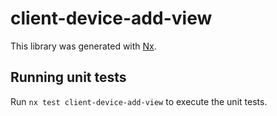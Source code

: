 # client-device-add-view

This library was generated with [Nx](https://nx.dev).

## Running unit tests

Run `nx test client-device-add-view` to execute the unit tests.
